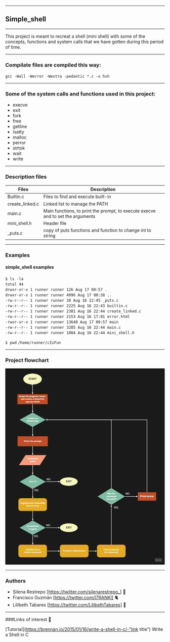 ------------

## Simple_shell
------------

This project is meant to recreat a shell (mini shell) with some of the concepts, functions and system calls that we have gotten during this period of time.


------------


### Compilate files are compiled this way:

`gcc -Wall -Werror -Wextra -pedantic *.c -o hsh`


------------


### Some of the system calls and functions used in this project:

<ul>
<li> execve </li>
<li> exit </li>
<li> fork </li>
<li> free </li>
<li> getline </li>
<li> isatty </li>
<li> malloc </li>
<li> perror </li>
<li> strtok </li>
<li> wait </li>
<li> write </li>
</ul>

------------


### Description files
| Files | Description |
| ------------ | ------------ |
| Builtin.c | Files to find and execute built-in |
| create_linked.c | Linked list to manage the PATH |
| main.c | Main functions, to print the prompt, to execute execve and to set the arguments |
| mini_shell.h | Header file |
| _puts.c  | copy of puts functions and function to change int to string  |


------------


### Examples

#### simple_shell examples
`$ ls -la` <br/>
`total 44` <br/>
`drwxr-xr-x 1 runner runner 126 Aug 17 00:57 .` <br/>
`drwxr-xr-x 1 runner runner 4096 Aug 17 00:38 ..` <br/>
`-rw-r--r-- 1 runner runner 38 Aug 16 22:45 _puts.c` <br/>
`-rw-r--r-- 1 runner runner 2225 Aug 16 22:43 builtin.c` <br/>
`-rw-r--r-- 1 runner runner 2381 Aug 16 22:44 create_linked.c` <br/>
`-rw-r--r-- 1 runner runner 2153 Aug 16 17:01 error.html` <br/>
`-rwxr-xr-x 1 runner runner 13648 Aug 17 00:57 main` <br/>
`-rw-r--r-- 1 runner runner 3285 Aug 16 22:44 main.c` <br/>
`-rw-r--r-- 1 runner runner 1084 Aug 16 22:44 mini_shell.h` <br/>

`$ pwd`
`/home/runner/cIsFun`


------------


### Project flowchart
[![Flowchar_simple_shell](https://github.com/I7RANK/simple_shell/blob/master/general_flowchart.jpg "Flowchar_simple_shell")](http://https://github.com/I7RANK/simple_shell/blob/master/general_flowchart.jpg "Flowchar_simple_shell")


------------


### Authors
- Silena Restrepo [https://twitter.com/silenarestrepo_] :hibiscus:
- Francisco Guzmán [https://twitter.com/I7RANKI] :cat2:
- Lilibeth Tabares [https://twitter.com/LilibethTabares] :sunflower:


------------


###Links of interest :speech_balloon:

[Tutorial](https://brennan.io/2015/01/16/write-a-shell-in-c/-"link title")  Write a Shell in C
